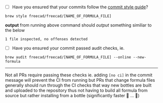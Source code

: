 - [ ] Have you ensured that your commits follow the [commit style guide](https://docs.brew.sh/Formula-Cookbook#commit)?

```
brew style freecad/freecad/[NAME_OF_FORMULA_FILE] 
```

**output** from running above command should _output_ something similiar to the below

```
1 file inspected, no offenses detected
```

- [ ] Have you ensured your commit passed audit checks, ie.

```
brew audit freecad/freecad/[NAME_OF_FORMULA_FILE] --online --new-formula
```

---

Not all PRs require passing these checks ie. adding `[no ci]` in the commit message will prevent the CI from running but PRs that change formula files generally should run through the CI checks that way new bottles are built and uploaded to the repository thus not having to build all formula from source but rather installing from a bottle (significantly faster 🐰 ... 🐢)
